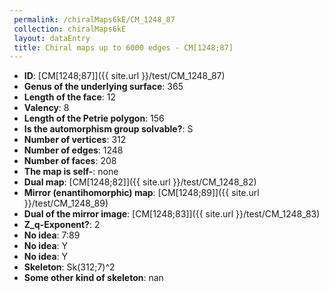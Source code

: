 ```yaml
--- 
 permalink: /chiralMaps6kE/CM_1248_87 
 collection: chiralMaps6kE
 layout: dataEntry
 title: Chiral maps up to 6000 edges - CM[1248;87]
---
```


- **ID**: [CM[1248;87]]({{ site.url }}/test/CM_1248_87)
- **Genus of the underlying surface**: 365
- **Length of the face**: 12
- **Valency**: 8
- **Length of the Petrie polygon**: 156
- **Is the automorphism group solvable?**: S
- **Number of vertices**: 312
- **Number of edges**: 1248
- **Number of faces**: 208
- **The map is self-**: none
- **Dual map**: [CM[1248;82]]({{ site.url }}/test/CM_1248_82)
- **Mirror (enantihomorphic) map**: [CM[1248;89]]({{ site.url }}/test/CM_1248_89)
- **Dual of the mirror image**: [CM[1248;83]]({{ site.url }}/test/CM_1248_83)
- **Z_q-Exponent?**: 2
- **No idea**:  7:89
- **No idea**: Y
- **No idea**: Y
- **Skeleton**: Sk(312;7)^2
- **Some other kind of skeleton**: nan
